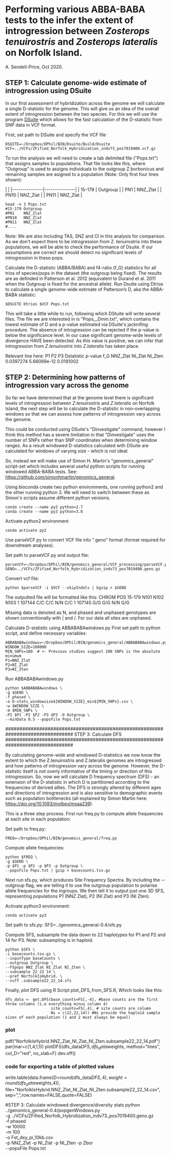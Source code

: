 # Performing various ABBA-BABA tests to the infer the extent of introgression between *Zosterops tenuirostris* and *Zosterops lateralis* on Norfolk Island.
A. Sendell-Price, Oct 2020.

## STEP 1: Calculate genome-wide estimate of introgression using DSuite
In our first assessment of hybridization across the genome we will calculate a single D-statistic for the genome. This will give us an idea of the overall extent of introgression between the two species. For this we will use the program [DSuite](https://github.com/millanek/Dsuite) which allows for the fast calculation of the D-statistic from SNP data in VCF format.

First, set path to DSuite and specify the VCF file
```
DSUITE=~/Dropbox/DPhil/BIN/Dsuite/Build/Dsuite
VCF=../VCFs/ZFified_Norfolk_Hybridization_indv73_pos7019400.vcf.gz
```
To run the analysis we will need to create a tab delimited file ("Pops.txt") that assigns samples to populations. That file looks like this, where "Outgroup" is used to assigns individuals to the outgroup Z.borbonicus and remaining samples are asigned to a population (Note: Only first four lines shown):

|                               |
|---------------|---------------|
| 15-179        | Outgroup      |
| PN1           | NNZ_Zlat      |
| PN10          | NNZ_Zlat      |
| PN11          | NNZ_Zlat      |


```
head -n 3 Pops.txt
#15-179	Outgroup
#PN1	NNZ_Zlat
#PN10	NNZ_Zlat
#PN11	NNZ_Zlat
#....
```

Note: We are also including TAS, SNZ and CI in this analysis for comparison. As we don't expect there to be introgression from Z. tenuirostris into these populations, we will be able to check the performance of Dsuite. If our assumptions are correct we should detect no significant levels of introgression in these pops.

Calculate the D-statistic (ABBA/BABA) and f4-ratio (f_G) statistics for all trios of species/pops in the dataset (the outgroup being fixed). The results are as definded in Patterson et al. 2012 (equivalent to Durand et al. 2011 when the Outgroup is fixed for the ancestral allele). Run Dsuite using Dtrios to calculate a single genome-wide estimate of Patterson’s D, aka the ABBA-BABA statistic:

```
$DSUITE Dtrios $VCF Pops.txt
```

This will take a little while to run, following which DStuite will write several files. The file we are interested in is "Pops__Dmin.txt", which contains the lowest estimate of D and a p-value estimated via DSuite's jacknifing procedure. The absence of introgression can be rejected if the p-value is below the significance level. In our case significant genome-wide levels of divergence HAVE been detected. As this value is positive, we can infer that introgression from *Z.tenuirostris* into *Z.lateralis* has taken place.

Relevant line here:
P1	        P2	      P3	      Dstatistic    p-value	      f_G
NNZ_Zlat	  NI_Zlat	  NI_Zten	  0.0397274	    5.66069e-12	  0.0181002



## STEP 2: Determining how patterns of introgression vary across the genome

So far we have determined that at the genome level there is significant levels of introgression between *Z.tenuirostris* and *Z.lateralis* on Norfolk Island, the next step will be to calculate the D-statistic in non-overlapping windows so that we can assess how patterns of introgression vary across the genome.

This could be conducted using DSuite's "Dinvestigate" command, however I think this method has a severe limitation in that "Dinvestigate" uses the number of SNPs rather than SNP coordinates when determining window ranges. As a result windowed D-statistics calculated with DSuite are calculated for windows of varying size - which is not ideal.

So, instead we will make use of Simon H. Martin's "genomics_general" script-set which includes several useful python scripts for running windowed ABBA-BABA tests. See: https://github.com/simonhmartin/genomics_general.

Using bioconda create two python environments, one running python2 and the other running python 3. We will need to switch between these as Simon's scripts assume different python versions.

```
conda create --name py2 python=2.7
conda create --name py3 python=3.8
```

Activate python2 environment
```
conda activate py2
```

Use parseVCF.py to convert VCF file into ".geno" format (format required for downstream analyses).

Set path to parseVCF.py and output file:
```
parseVCF=~/Dropbox/DPhil/BIN/genomics_general/VCF_processing/parseVCF.py
GENO=../VCFs/ZFified_Norfolk_Hybridization_indv73_pos7019400.geno.gz
```

Convert vcf file:
```
python $parseVCF -i $VCF --skipIndels | bgzip > $GENO
```

The outputted file will be formatted like this:
CHROM	POS	    15-179	N101	N102	N103
1      107144	C/C	    C/C   N/N	  C/C
1	    107145	G/G	    G/G	  N/N   G/G

Missing data is denoted as N, and phased and unphased genotypes are shown conventionally with | and /. For our data all sites are unphased.

Calculate D-statistic using ABBABABAwindows.py
First set path to python script, and define necessary variables:
```
ABBABABAwindows=~/Dropbox/DPhil/BIN/genomics_general/ABBABABAwindows.py
WINDOW_SIZE=100000
MIN_SNPs=100  # <- Previous studies suggest 100 SNPs is the absolute minumum
P1=NNZ_Zlat
P2=NI_Zlat
P3=NI_Zten
```

Run ABBABABAwindows.py
```
python $ABBABABAwindows \
-g $GENO \
-f phased \
-o D-stats_windowsize${WINDOW_SIZE}_min${MIN_SNPs}.csv \
-w $WINDOW_SIZE \
-m $MIN_SNPs \
-P1 $P1 -P2 $P2 -P3 $P3 -O Outgroup \
--minData 0.5 --popsFile Pops.txt
```

################################################################################
STEP 3: Calculate DFS
################################################################################

By calculating genome-wide and windowed D-statistics we now know the extent to which the Z.tenuirostris and Z.lateralis genomes are introgressed and how patterns of introgression vary across the genome. However, the D-statistic itself is not overly informative of the timing or direction of this introgression. So, now we will calculate D frequency spectrum (DFS) - an extension of the D-statistic in which D is partitioned according to the frequencies of derived allles. The DFS is strongly altered by different ages and directions of introgression and is also sensitive to demographic events such as population bottlenecks (all explained by Simon Martin here: https://doi.org/10.1093/molbev/msaa239).

This is a three step process. First run freq.py to compute allele frequencies at each site in each population:

Set path to freq.py:
```
FREQ=~/Dropbox/DPhil/BIN/genomics_general/freq.py
```

Compute allele frequencies:
```
python $FREQ \
-g $GENO \
-p $P1 -p $P2 -p $P3 -p Outgroup \
--popsFile Pops.txt | gzip > basecounts.tsv.gz
```

Next run sfs.py, which produces Site Frequency Spectra. By including the --outgroup flag, we are telling it to use the outgroup population to polarise allele frequencies for the ingroups. We then tell it to output just one 3D SFS, representing populations P1 (NNZ Zlat), P2 (NI Zlat) and P3 (NI Zten).

Activate python3 environment:
```
conda activate py3
```

Set path to sfs.py:
SFS=../genomics_general-0.4/sfs.py

Compute SFS, subsample the data down to 22 haplotypes for P1 and P2 and 14 for P3. Note: subsampling is in haploid.

```
python $SFS \
-i basecounts.tsv.gz \
--inputType baseCounts \
--outgroup Outgroup \
--FSpops NNZ_Zlat NI_Zlat NI_Zten \
--subsample 22 22 14 \
--pref NorfolkIsHybrid. \
--suff .subsample22_22_14.sfs
```

Finally, plot DFS using R Script plot_DFS_from_SFS.R, Which looks like this:

```{r}
dfs_data <- get.DFS(base_counts=FS[,-4], #base counts are the first three columns (i.e everything minus column 4)
                    site_counts=FS[,4], # site counts are column
                    Ns = c(22,22,14)) #Ns provide the haploid sample sizes of each population (1 and 2 must always be equal)
```

### plot

pdf("NorfolkIsHybrid.NNZ_Zlat_NI_Zlat_NI_Zten.subsample22_22_14.pdf")
par(mar=c(1,4,1,1))
plotDFS(dfs_data$DFS, dfs_data$weights, method="lines", col_D="red", no_xlab=F)
dev.off()

### code for exporting a table of plotted values
write.table(data.frame(D=round(dfs_data$DFS,4),
                        weight=round(dfs_data$weights,4)),
             file="NorfolkIsHybrid.NNZ_Zlat_NI_Zlat_NI_Zten.subsample22_22_14.csv",
             sep=",",row.names=FALSE,quote=FALSE)




#STEP 3: Calculate windowed divergence/diversity stats
python ../genomics_general-0.4/popgenWindows.py \
-g ../VCFs/ZFified_Norfolk_Hybridization_indv73_pos7019400.geno.gz \
-f phased \
-w 10000 \
-m 100 \
-o Fst_dxy_pi_10kb.csv \
-p NNZ_Zlat -p NI_Zlat -p NI_Zten -p Zbor \
--popsFile Pops.txt
